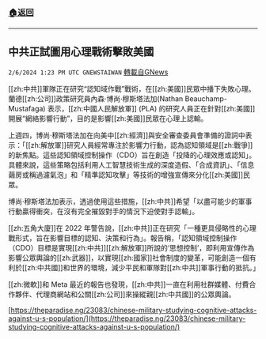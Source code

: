 ###  [:house:返回](README.md)
---


## 中共正試圖用心理戰術擊敗美國
`2/6/2024 1:23 PM UTC GNEWSTAIWAN` [轉載自GNews](https://gnews.org/articles/2286226)



  
[[zh:中共]]軍隊正在研究“認知域作戰”戰術，在[[zh:美國]]民眾中播下失敗心理。
蘭德[[zh:公司]]政策研究員內森·博尚·穆斯塔法加(Nathan Beauchamp-Mustafaga) 表示，[[zh:中國人民解放軍]] (PLA) 的研究人員正在針對[[zh:美國]]開展“網絡影響行動”，目的是影響[[zh:美國]]民眾在心理上認輸。

上週四，博尚·穆斯塔法加在向美中[[zh:經濟]]與安全審查委員會準備的證詞中表示：「[[zh:解放軍]]研究人員經常專注於影響力行動，認為認知領域是[[zh:戰爭]]的新焦點。這些認知領域控制操作（CDO）旨在創造「投降的心理效應或認知」。具體來說，這些策略包括利用人工智慧技術生成的深度造假、「合成資訊」、「信息繭房或稱過濾氣泡」和「精準認知攻擊」等技術的增強宣傳來分化[[zh:美國]]民眾。

  

博尚·穆斯塔法加表示，透過使用這些措施，[[zh:中共]]希望「以盡可能少的軍事行動贏得衝突，在沒有完全摧毀對手的情況下迫使對手認輸」。

  

[[zh:五角大廈]]在 2022 年警告說，[[zh:中共]]正在研究「一種更具侵略性的心理戰形式，旨在影響目標的認知、決策和行為」。報告稱，「認知領域控制操作（CDO）目標是實現[[zh:中共]][[zh:解放軍]]所說的‘思想控制’，即利用宣傳作為影響公眾輿論的[[zh:武器]]，以實現[[zh:國家]]社會制度的變革，可能創造一個有利於[[zh:中共國]]和世界的環境，減少平民和軍隊對[[zh:中共]]軍事行動的抵抗。」

  

[[zh:微軟]]和 Meta 最近的報告也發現，[[zh:中共]]一直在利用社群媒體、付費合作夥伴、代理商網站和公關[[zh:公司]]來操縱親[[zh:中共國]]的公眾輿論。

[https://theparadise.ng/23083/chinese-military-studying-cognitive-attacks-against-u-s-population/](https://theparadise.ng/23083/chinese-military-studying-cognitive-attacks-against-u-s-population/)
